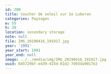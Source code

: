 ```yaml
---
id: 200
title: Coucher de soleil sur Ie Luberon
categories: Paysages
w: 55
h: 38
location: secondary storage
note: null
file: IMG_20190416_191917.jpg
year: '1991'
year_start: 1991
year_end: null
image: ../../media/img/IMG_20190416_191917.jpg
uuid: 645729bf-e439-415d-81d2-7d93da9017e2
---
```



